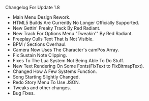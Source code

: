 Changelog For Update 1.8

- Main Menu Design Rework.
- HTML5 Builds Are Currently No Longer Officially Supported.
- New Gettin' Freaky Track By Red Radiant.
- New Track For Options Menu "Tweakin'" By Red Radiant.
- Freeplay Culls Text That Is Not Visible.
- BPM / Sections Overhaul.
- Camera Now Uses The Character's camPos Array.
- Fix Sustain Note Clipping.
- Fixes To The Lua System Not Being Able To Do Stuff.
- New Text Rendering On Some Fonts(FlxText to FlxBitmapText).
- Changed How A Few Systems Function.
- Song Starting Slightly Changed.
- Redo Story Menu To Use JSON.
- Tweaks and other changes.
- Bug Fixes.

